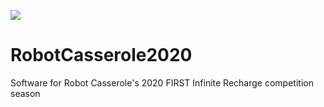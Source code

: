![](https://github.com/RobotCasserole1736/RobotCasserole2020/workflows/Build/badge.svg)

# RobotCasserole2020
Software for Robot Casserole's 2020 FIRST Infinite Recharge competition season

